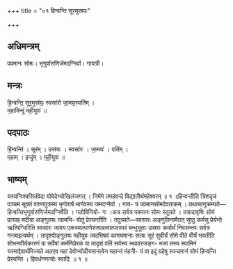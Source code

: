+++
title = "०१ हिन्वन्ति सूरमुस्रयः"

+++
## अधिमन्त्रम्
पवमानः सोमः। भृगुर्वारुणिर्जमदग्निर्वा। गायत्री।

## मन्त्रः
हि॒न्वन्ति॒ सूर॒मुस्र॑यः॒ स्वसा॑रो जा॒मय॒स्पति॑म् ।  
म॒हामिन्दुं॑ मही॒युवः॑ ॥

## पदपाठः
हि॒न्वन्ति॑ । सूर॑म् । उस्र॑यः । स्वसा॑रः । जा॒मयः॑ । पति॑म् ।  
म॒हाम् । इन्दु॑म् । म॒ही॒युवः॑ ॥

## भाष्यम्
यस्यनिःश्वसितंवेदा योवेदेभ्योखिलंजगत् । निर्ममे तमहंवन्दे विद्यातीर्थमहेश्वरम् ॥ १ ॥हिन्वन्तीति त्रिंशदृचं पञ्चमं सूक्तं वरुणपुत्रस्य भृगोरार्षं भार्गवस्य जमदग्नेर्वा । गाय- त्रं पवमानसोमदेवताकम् । तथाचानुक्रम्यते—हिन्वन्तिभृगुर्वारुणिर्जमदग्निर्वेति । गतोविनियो- गः ।अत्र सर्वत्र पवमानः सोमः स्तूयते । तत्रादावृषिः सोमं प्रत्याह मदीया अङ्गुलयः त्वामभि- षोतुं प्रेरयन्तीति । तदुच्यते—स्वसारः अङ्गुलिनामैतत् सुष्ठु कर्मसु प्रेर्यन्ते ऋत्विग्भिरिति स्वसारः जामय एकस्मात्पाणेरुत्पन्नत्वात्परस्परं बन्धुभूताः उस्रयः कर्मार्थं निवसन्त्यः सर्वत्र गन्त्र्यइत्यर्थम् । तादृश्योङ्गुलयः महीयुवः त्वदभिषवं कामयमानाः सत्यः सूरं सुवीर्यं सोमे पीते वीर्यं भवतीति शोभनवीर्यकारणं वा सर्वेषां कर्मणिप्रेरकं वा तादृशं पतिं सर्वस्य स्थावरजङ्ग- मजा तस्य स्वामिनं यस्माद्देवार्थमिज्यते अतएव महां देवोभ्योदीयमानत्वेन महान्तं मंहनी- यं वा इदुं ग्रहेषु स्पन्दमानं सोमं हिन्वन्ति प्रेरयन्ति । हिवर्धनगत्योः स्वादिः ॥ १ ॥